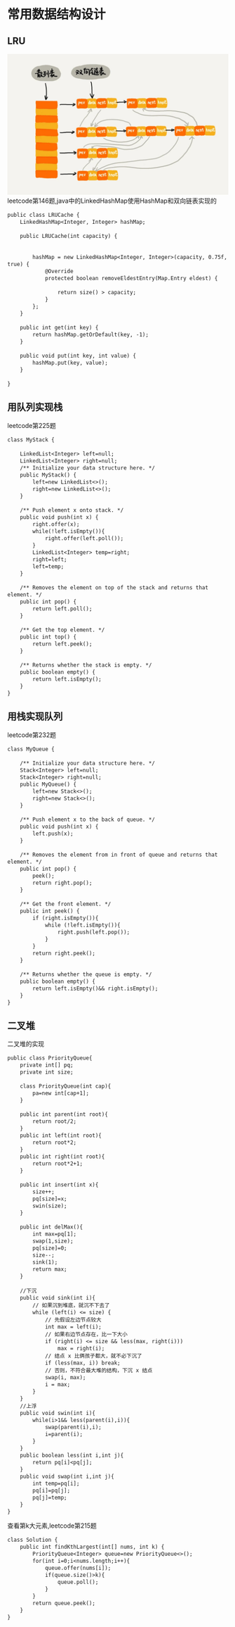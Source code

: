 # 常用数据结构设计
## LRU
![](./LRU.jpg)
leetcode第146题,java中的LinkedHashMap使用HashMap和双向链表实现的

	public class LRUCache {
	    LinkedHashMap<Integer, Integer> hashMap;
	
	    public LRUCache(int capacity) {
	
	
	        hashMap = new LinkedHashMap<Integer, Integer>(capacity, 0.75f, true) {
	            @Override
	            protected boolean removeEldestEntry(Map.Entry eldest) {
	
	                return size() > capacity;
	            }
	        };
	    }
	
	    public int get(int key) {
	        return hashMap.getOrDefault(key, -1);
	    }
	
	    public void put(int key, int value) {
	        hashMap.put(key, value);
	    }
	
	}

## 用队列实现栈
leetcode第225题

    class MyStack {

        LinkedList<Integer> left=null;
        LinkedList<Integer> right=null;
        /** Initialize your data structure here. */
        public MyStack() {
            left=new LinkedList<>();
            right=new LinkedList<>();
        }
        
        /** Push element x onto stack. */
        public void push(int x) {
            right.offer(x);
            while(!left.isEmpty()){
                right.offer(left.poll());
            }
            LinkedList<Integer> temp=right;
            right=left;
            left=temp;
        }
        
        /** Removes the element on top of the stack and returns that element. */
        public int pop() {
            return left.poll();
        }
        
        /** Get the top element. */
        public int top() {
            return left.peek();
        }
        
        /** Returns whether the stack is empty. */
        public boolean empty() {
            return left.isEmpty();
        }
    }

## 用栈实现队列
leetcode第232题

    class MyQueue {

        /** Initialize your data structure here. */
        Stack<Integer> left=null;
        Stack<Integer> right=null;
        public MyQueue() {
            left=new Stack<>();
            right=new Stack<>();
        }
        
        /** Push element x to the back of queue. */
        public void push(int x) {
            left.push(x);
        }
        
        /** Removes the element from in front of queue and returns that element. */
        public int pop() {
            peek();
            return right.pop();
        }
        
        /** Get the front element. */
        public int peek() {
            if (right.isEmpty()){
                while (!left.isEmpty()){
                    right.push(left.pop());
                }
            }
            return right.peek();
        }
        
        /** Returns whether the queue is empty. */
        public boolean empty() {
            return left.isEmpty()&& right.isEmpty();
        }
    }

## 二叉堆

二叉堆的实现

	public class PriorityQueue{
	    private int[] pq;
	    private int size;
	
	    class PriorityQueue(int cap){
	        pa=new int[cap+1];
	    }
	
	    public int parent(int root){
	        return root/2;
	    }
	    public int left(int root){
	        return root*2;
	    }
	    public int right(int root){
	        return root*2+1;
	    }
	
	    public int insert(int x){
	        size++;
	        pq[size]=x;
	        swin(size);
	    }
	
	    public int delMax(){
	        int max=pq[1];
	        swap(1,size);
	        pq[size]=0;
	        size--;
	        sink(1);
	        return max;
	    }
	
	    //下沉
	    public void sink(int i){
	        // 如果沉到堆底，就沉不下去了
	        while (left(i) <= size) {
	            // 先假设左边节点较大
	            int max = left(i);
	            // 如果右边节点存在，比一下大小
	            if (right(i) <= size && less(max, right(i)))
	                max = right(i);
	            // 结点 x 比俩孩子都大，就不必下沉了
	            if (less(max, i)) break;
	            // 否则，不符合最大堆的结构，下沉 x 结点
	            swap(i, max);
	            i = max;
	        }
	    }
	    //上浮
	    public void swin(int i){
	        while(i>1&& less(parent(i),i)){
	            swap(parent(i),i);
	            i=parent(i);
	        }
	    }
	    public boolean less(int i,int j){
	        return pq[i]<pq[j];
	    }
	    public void swap(int i,int j){
	        int temp=pq[i];
	        pq[i]=pq[j];
	        pq[j]=temp;
	    }
	}


查看第k大元素,leetcode第215题

    class Solution {
        public int findKthLargest(int[] nums, int k) {
            PriorityQueue<Integer> queue=new PriorityQueue<>();
            for(int i=0;i<nums.length;i++){
                queue.offer(nums[i]);
                if(queue.size()>k){
                    queue.poll();
                }
            }
            return queue.peek();
        }
    }